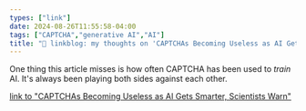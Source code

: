 ```yaml
---
types: ["link"]
date: 2024-08-26T11:55:58-04:00
tags: ["CAPTCHA","generative AI","AI"]
title: "🔗 linkblog: my thoughts on 'CAPTCHAs Becoming Useless as AI Gets Smarter, Scientists Warn'"
---
```

One thing this article misses is how often CAPTCHA has been used to *train* AI. It's always been playing both sides against each other.

[link to "CAPTCHAs Becoming Useless as AI Gets Smarter, Scientists Warn"](https://futurism.com/ai-bot-agent-human-verification)
